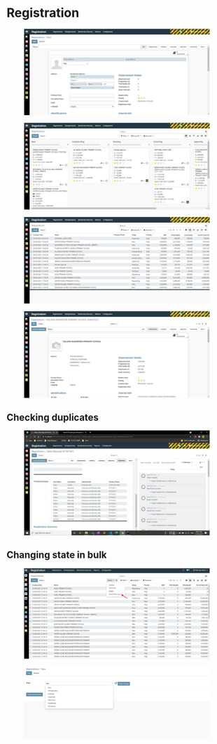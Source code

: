 # Registration

<figure><img src="../.gitbook/assets/02-create-regd.png" alt=""><figcaption></figcaption></figure>

<figure><img src="../.gitbook/assets/00-regd-home-all-regds-kanban.png" alt=""><figcaption></figcaption></figure>

<figure><img src="../.gitbook/assets/01-all-regds-list.png" alt=""><figcaption></figcaption></figure>

<figure><img src="../.gitbook/assets/03-view-regd.png" alt=""><figcaption></figcaption></figure>

## Checking duplicates

<figure><img src="../.gitbook/assets/deduplication (1).png" alt=""><figcaption></figcaption></figure>

## Changing state in bulk

<figure><img src="../.gitbook/assets/bulkstage-change.png" alt=""><figcaption></figcaption></figure>

<figure><img src="../.gitbook/assets/chnage-stage.png" alt=""><figcaption></figcaption></figure>
